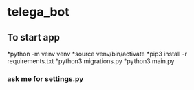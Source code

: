 # telega_bot

## To start app
*python -m venv venv
*source venv/bin/activate
*pip3 install -r requirements.txt
*python3 migrations.py
*python3 main.py

### ask me for settings.py


